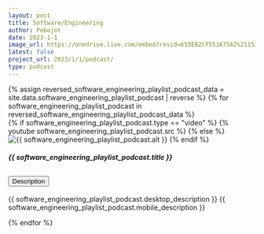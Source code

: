 ```yaml
---
layout: post
title: Software/Engineering
author: Pebojot
date: 2023-1-1
image_url: https://onedrive.live.com/embed?resid=655EB2CF553A75A2%2115328&authkey=%21AAVehIIO7A-vfWs
latest: false
project_url: 2023/1/1/podcast/
type: podcast
---
```


<div class="container p-0">
    <div class="row p-0">
      {% assign reversed_software_engineering_playlist_podcast_data = site.data.software_engineering_playlist_podcast | reverse %}
      {% for software_engineering_playlist_podcast in reversed_software_engineering_playlist_podcast_data %}
      <div class="col-md-4 mt-3 col-lg-3 p-0">
        <div class="card">
          {% if software_engineering_playlist_podcast.type == "video" %}
          <!-- <div class="embed-responsive embed-responsive-16by9">
            <video class="embed-responsive-item w-100" controls>
              <source src="{{ software_engineering_playlist_podcast.src }}" type="video/mp4">
              Your browser does not support the video tag.
            </video>
          </div> -->
            {% youtube software_engineering_playlist_podcast.src %}
          {% else %}
          <img src="{{ software_engineering_playlist_podcast.src }}" class="card-img-top" alt="{{ software_engineering_playlist_podcast.alt }}">
          {% endif %}
          <span class="mobile__size">
            <div class="card-body">
              <h5 class="card-title fw-lighter">{{ software_engineering_playlist_podcast.title }}</h5>
              <div class="accordion" id="accordionExample{{ forloop.index }}">
                <div class="accordion-item">
                  <h2 class="accordion-header" id="heading{{ forloop.index }}">
                    <button class="accordion-button block" type="button" data-bs-toggle="collapse"
                      data-bs-target="#collapse{{ forloop.index }}" aria-expanded="false"
                      aria-controls="collapse{{ forloop.index }}">
                      Description
                    </button>
                  </h2>
                  <div id="collapse{{ forloop.index }}" class="accordion-collapse collapse block"
                    aria-labelledby="heading{{ forloop.index }}" data-bs-parent="#accordionExample{{ forloop.index }}">
                    <div class="accordion-body">
                      <p class="card-text fw-lighter">
                        <span class="desktop__size">{{ software_engineering_playlist_podcast.desktop_description }}</span>
                        <span class="mobile__size">{{ software_engineering_playlist_podcast.mobile_description }}</span>
                      </p>
                    </div>
                  </div>
                </div>
              </div>
            </div>
          </span>
        </div>
      </div>
      {% endfor %}
    </div>
  </div>
  
